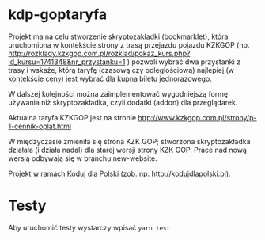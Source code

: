 # kdp-goptaryfa

Projekt ma na celu stworzenie skryptozakładki (bookmarklet), która uruchomiona
w kontekście strony z trasą przejazdu pojazdu KZKGOP (np.
http://rozklady.kzkgop.com.pl/rozklad/pokaz_kurs.php?id_kursu=1741348&nr_przystanku=1
) pozwoli wybrać dwa przystanki z trasy i wskaże, którą taryfę (czasową czy
odległościową) najlepiej (w kontekście ceny) jest wybrać dla kupna biletu jednorazowego.

W dalszej kolejności można zaimplementować wygodniejszą formę używania niż skryptozakładka,
czyli dodatki (addon) dla przeglądarek.

Aktualna taryfa KZKGOP jest na stronie
http://www.kzkgop.com.pl/strony/p-1-cennik-oplat.html

W międzyczasie zmieniła się strona KZK GOP; stworzona skryptozakładka działała (i działa nadal)
dla starej wersji strony KZK GOP. Prace nad nową wersją odbywają się w branchu new-website.

Projekt w ramach Koduj dla Polski (zob. np. http://kodujdlapolski.pl).


# Testy

Aby uruchomić testy wystarczy wpisać `yarn test`